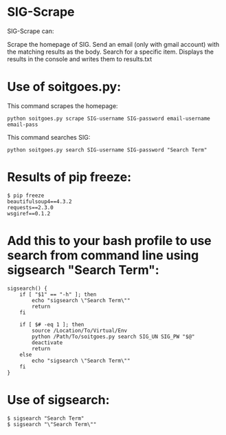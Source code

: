 SIG-Scrape
=========
SIG-Scrape can:

Scrape the homepage of SIG.  Send an email (only with gmail account) with the matching results as the body.
Search for a specific item.  Displays the results in the console and writes them to results.txt

Use of soitgoes.py:
=========
This command scrapes the homepage:

    python soitgoes.py scrape SIG-username SIG-password email-username email-pass

This command searches SIG:

    python soitgoes.py search SIG-username SIG-password "Search Term"


Results of pip freeze:
=========
    $ pip freeze
    beautifulsoup4==4.3.2
    requests==2.3.0
    wsgiref==0.1.2

Add this to your bash profile to use search from command line using sigsearch "Search Term":
=========
    sigsearch() { 
        if [ "$1" == "-h" ]; then
            echo "sigsearch \"Search Term\""
            return
        fi

        if [ $# -eq 1 ]; then
            source /Location/To/Virtual/Env
            python /Path/To/soitgoes.py search SIG_UN SIG_PW "$@"
            deactivate
            return
        else
            echo "sigsearch \"Search Term\""
        fi
    }

Use of sigsearch:
=========
    $ sigsearch "Search Term"
    $ sigsearch "\"Search Term\""